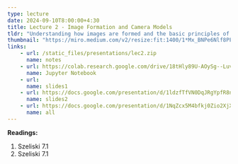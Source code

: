 ```yaml
---
type: lecture
date: 2024-09-10T8:00:00+4:30
title: Lecture 2 - Image Formation and Camera Models
tldr: "Understanding how images are formed and the basic principles of camera models."
thumbnail: "https://miro.medium.com/v2/resize:fit:1400/1*Mx_BNPe6Nlf8PFJx1n3PhQ.png"
links: 
    - url: /static_files/presentations/lec2.zip
      name: notes
    - url: https://colab.research.google.com/drive/18tHly89U-AOySg--LuvG7lEGA8s7A85F?usp=drive_link
      name: Jupyter Notebook
    - url: 
      name: slides1
    - url: https://docs.google.com/presentation/d/1ldzfTfVN0DqJRgYpfR8nl6mhA1JRnnB3/edit?usp=drive_link&ouid=115767900275282252609&rtpof=true&sd=true
      name: slides2
    - url: https://docs.google.com/presentation/d/1NqZcx5M4bfkj0Zio2XjXLtBbiF-UrGfF/edit?usp=drive_link&rtpof=true&sd=true
      name: all
---
```

**Readings:**
1. Szeliski 7.1
2. Szeliski 7.1